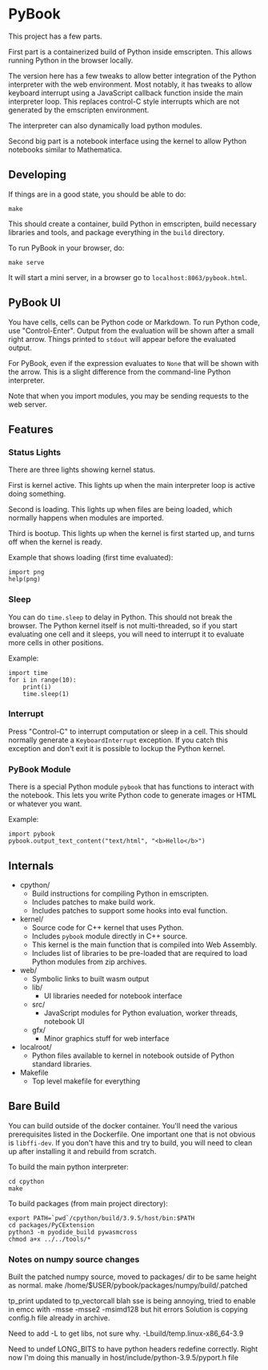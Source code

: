 # PyBook

This project has a few parts.

First part is a containerized build of Python inside emscripten. This allows running Python in the browser locally.

The version here has a few tweaks to allow better integration of the Python interpreter with the web environment. Most
notably, it has tweaks to allow keyboard interrupt using a JavaScript callback function inside the main interpreter loop.
This replaces control-C style interrupts which are not generated by the emscripten environment.

The interpreter can also dynamically load python modules.

Second big part is a notebook interface using the kernel to allow Python notebooks similar to Mathematica.

## Developing

If things are in a good state, you should be able to do:

    make

This should create a container, build Python in emscripten, build necessary libraries and tools, and package everything
in the `build` directory.

To run PyBook in your browser, do:

    make serve

It will start a mini server, in a browser go to `localhost:8063/pybook.html`.

## PyBook UI

You have cells, cells can be Python code or Markdown. To run Python code, use "Control-Enter".
Output from the evaluation will be shown after a small right arrow. Things printed to `stdout` will appear before the evaluated output.

For PyBook, even if the expression evaluates to `None` that will be shown with the arrow. This is a slight difference from the
command-line Python interpreter.

Note that when you import modules, you may be sending requests to the web server.

## Features

### Status Lights

There are three lights showing kernel status.

First is kernel active. This lights up when the main interpreter loop is active doing something.

Second is loading. This lights up when files are being loaded, which normally happens when modules are imported.

Third is bootup. This lights up when the kernel is first started up, and turns off when the kernel is ready.

Example that shows loading (first time evaluated):

    import png
    help(png)

### Sleep

You can do `time.sleep` to delay in Python. This should not break the browser. The Python kernel itself is not multi-threaded, so if you start evaluating one cell and it sleeps, you will need to interrupt it to evaluate more cells in other positions.

Example:

    import time
    for i in range(10):
        print(i)
        time.sleep(1)

### Interrupt

Press "Control-C" to interrupt computation or sleep in a cell. This should normally generate a `KeyboardInterrupt` exception. If you catch this exception and don't exit it is possible to lockup the Python kernel.

### PyBook Module

There is a special Python module `pybook` that has functions to interact with the notebook. This lets you write Python code to generate images or HTML or whatever you want.

Example:

    import pybook
    pybook.output_text_content("text/html", "<b>Hello</b>")

## Internals

* cpython/
    * Build instructions for compiling Python in emscripten.
    * Includes patches to make build work.
    * Includes patches to support some hooks into eval function.
* kernel/
    * Source code for C++ kernel that uses Python.
    * Includes `pybook` module directly in C++ source.
    * This kernel is the main function that is compiled into Web Assembly.
    * Includes list of libraries to be pre-loaded that are required to load Python modules from zip archives.
* web/
    * Symbolic links to built wasm output
    * lib/
        * UI libraries needed for notebook interface
    * src/
        * JavaScript modules for Python evaluation, worker threads, notebook UI
    * gfx/
        * Minor graphics stuff for web interface
* localroot/
    * Python files available to kernel in notebook outside of Python standard libraries.
* Makefile
    * Top level makefile for everything

## Bare Build

You can build outside of the docker container. You'll need the various prerequisites listed
in the Dockerfile. One important one that is not obvious is `libffi-dev`. If you don't have this and try to build, you will need to clean up after installing it and rebuild from scratch.

To build the main python interpreter:

    cd cpython
    make

To build packages (from main project directory):

    export PATH=`pwd`/cpython/build/3.9.5/host/bin:$PATH
    cd packages/PyCExtension
    python3 -m pyodide_build pywasmcross
    chmod a+x ../../tools/*

### Notes on numpy source changes

Built the patched numpy source, moved to packages/ dir to be same height as normal.
make /home/$USER/pybook/packages/numpy/build/.patched

tp_print updated to tp_vectorcall blah
sse is being annoying, tried to enable in emcc with -msse -msse2 -msimd128 but hit errors
Solution is copying config.h file already in archive.

Need to add -L to get libs, not sure why.
    -Lbuild/temp.linux-x86_64-3.9 

Need to undef LONG_BITS to have python headers redefine correctly.
Right now I'm doing this manually in host/include/python-3.9.5/pyport.h file
